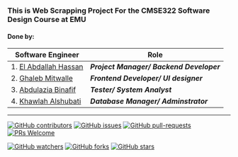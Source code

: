 ### This is Web Scrapping Project For the CMSE322 Software Design Course at EMU
#### Done by: 
|Software Engineer | Role|
|---|---|
| 1. [El Abdallah Hassan](https://github.com/hsnkh12)   | ***Project Manager/ Backend Developer*** |
| 2.  [Ghaleb Mitwalle](https://github.com/iricho)     |    ***Frontend Developer/ UI designer*** |
| 3. [Abdulazia Binafif](https://github.com/Aziz9111)    |    ***Tester/ System Analyst***          |
| 4.  [Khawlah Alshubati](https://github.com/alshubati99)|  ***Database Manager/ Adminstrator***    |


***
<!-- [![GitHub license](https://img.shields.io/github/license/alshubati99/Become-a-Programmer.svg?color=blue)](https://github.com/alshubati99/Become-a-Programmer/master/LICENSE) -->
[![GitHub contributors](https://img.shields.io/github/contributors/alshubati99/Become-a-Programmer.svg?color=blue)](https://GitHub.com/alshubati99/WebScraping_CMSE322Project/contributors/)
[![GitHub issues](https://img.shields.io/github/issues/alshubati99/WebScraping_CMSE322Project.svg?color=blue)](https://GitHub.com/alshubati99/WebScraping_CMSE322Project/issues/)
[![GitHub pull-requests](https://img.shields.io/github/issues-pr/alshubati99/WebScraping_CMSE322Project.svg?color=blue)](https://GitHub.com/alshubati99/WebScraping_CMSE322Project/pull/)
[![PRs Welcome](https://img.shields.io/badge/PRs-welcome-brightgreen.svg?style=flat&color=blue)](http://makeapullrequest.com)

[![GitHub watchers](https://img.shields.io/github/watchers/alshubati99/WebScraping_CMSE322Project.svg?style=social&label=Watch&maxAge=2592000&color=blue)](https://GitHub.com/alshubati99/WebScraping_CMSE322Project/watchers/)
[![GitHub forks](https://img.shields.io/github/forks/alshubati99/Become-a-Programmer.svg?style=social&label=Fork&maxAge=2592000&color=blue)](https://GitHub.com/alshubati99/WebScraping_CMSE322Project/network/)
[![GitHub stars](https://img.shields.io/github/stars/alshubati99/WebScraping_CMSE322Project.svg?style=social&label=Star&maxAge=2592000&color=blue)](https://GitHub.com/alshubati99/WebScraping_CMSE322Project/stargazers/)
